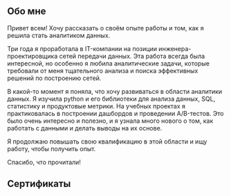 ## Обо мне

Привет всем! Хочу рассказать о своём опыте работы и том, как я решила стать аналитиком данных.

Три года я проработала в IT-компании на позиции инженера-проектировщика сетей передачи данных. Эта работа всегда была интересной, но особенно я любила аналитические задачи, которые требовали от меня тщательного анализа и поиска эффективных решений по построению сетей.

В какой-то момент я поняла, что хочу развиваться в области аналитики данных. Я изучила python и его библиотеки для анализа данных, SQL, статистику и продуктовые метрики. На учебных проектах я практиковалась в построении дашбордов и проведении A/B-тестов. Это было очень интересно и полезно, и я узнала много нового о том, как работать с данными и делать выводы на их основе.

Я продолжаю повышать свою квалификацию в этой области и ищу работу, чтобы получить опыт.

Спасибо, что прочитали!


## Сертификаты

